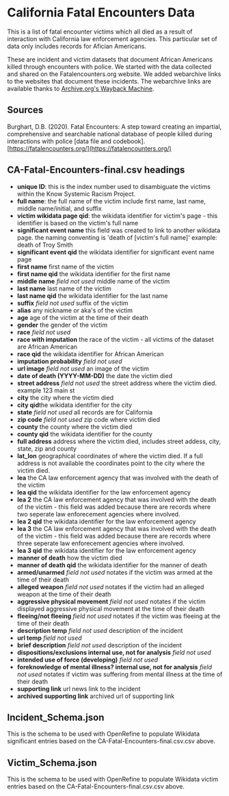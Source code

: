 # California Fatal Encounters Data
This is a list of fatal encounter victims which all died as a result of interaction with California law enforcement agencies. This particular set of data only includes records for Afician Americans.

These are incident and victim datasets that document African Americans killed through encounters with police. We started with the data collected and shared on the Fatalencounters.org website. We added webarchive links to the websites that document these incidents. The webarchive links are available thanks to [Archive.org's Wayback Machine](https://archive.org/).

## Sources

Burghart, D.B. (2020). Fatal Encounters: 
A step toward creating an impartial, comprehensive and searchable national database of people killed during interactions with police [data file and codebook]. [https://fatalencounters.org/](https://fatalencounters.org/)

## CA-Fatal-Encounters-final.csv headings
- **unique ID**: this is the index number used to disambiguate the victims within the Know Systemic Racism Project.
- **full name**: the full name of the victim include first name, last name, middle name/initial, and suffix
- **victim wikidata page qid**: the wikidata identifier for victim's page - this identifier is based on the victim's full name
- **significant event name** this field was created to link to another wikidata page. the naming conventing is 'death of [victim's full name]' example: death of Troy Smith
- **significant event qid** the wikidata identifier for significant event name page 
- **first name** first name of the victim
- **first name qid** the wikidata identifier for the first name
- **middle name** *field not used* middle name of the victim
- **last name** last name of the victim
- **last name qid** the wikidata identifier for the last name
- **suffix** *field not used* suffix of the victim
- **alias** any nickname or aka's of the victim
- **age** age of the victim at the time of their death
- **gender** the gender of the victim
- **race** *field not used*
- **race with imputation** the race of the victim - all victims of the dataset are African American
- **race qid** the wikidata identifier for African American
- **imputation probability** *field not used*
- **url image** *field not used* an image of the victim
- **date of death (YYYY-MM-DD)** the date the victim died
- **street address** *field not used* the street address where the victim died. example 123 main st
- **city** the city where the victim died
- **city qid**the wikidata identifier for the city
- **state** *field not used* all records are for California
- **zip code** *field not used* zip code where victim died
- **county** the county where the victim died
- **county qid** the wikidata identifier for the county
- **full address** address where the victim died, includes street addess, city, state, zip and county
- **lat_lon** geographical coordinates of where the victim died. If a full address is not available the coordinates point to the city where the victim died.
- **lea** the CA law enforcement agency that was involved with the death of the victim
- **lea qid** the wikidata identifier for the law enforcement agency
- **lea 2** the CA law enforcement agency that was involved with the death of the victim - this field was added because there are records where two seperate law enforecement agencies where involved.
- **lea 2 qid** the wikidata identifier for the law enforcement agency
- **lea 3** the CA law enforcement agency that was involved with the death of the victim - this field was added because there are records where three seperate law enforecement agencies where involved.
- **lea 3 qid** the wikidata identifier for the law enforcement agency
- **manner of death** how the victim died
- **manner of death qid** the wikidata identifier for the manner of death
- **armed/unarmed** *field not used* notates if the victim was armed at the time of their death
- **alleged weapon** *field not used* notates if the victim had an alleged weapon at the time of their death
- **aggressive physical movement** *field not used* notates if the victim displayed aggressive physical movement at the time of their death
- **fleeing/not fleeing** *field not used* notates if the victim was fleeing at the time of their death
- **description temp** *field not used* description of the incident
- **url temp** *field not used*
- **brief description** *field not used* description of the incident
- **dispositions/exclusions internal use, not for analysis** *field not used*
- **intended use of force (developing)** *field not used* 
- **foreknowledge of mental illness? internal use, not for analysis** *field not used* notates if victim was suffering from mental illness at the time of their death
- **supporting link** url news link to the incident
- **archived supporting link** archived url of supporting link

## Incident_Schema.json
This is the schema to be used with OpenRefine to populate Wikidata significant entries based on the CA-Fatal-Encounters-final.csv.csv above.

## Victim_Schema.json
This is the schema to be used with OpenRefine to populate Wikidata victim entries based on the CA-Fatal-Encounters-final.csv.csv above.
